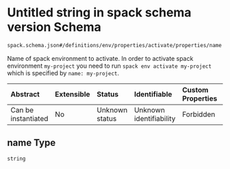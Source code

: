 # Untitled string in spack schema version Schema

```txt
spack.schema.json#/definitions/env/properties/activate/properties/name
```

Name of spack environment to activate. In order to activate spack environment `my-project` you need to run `spack env activate my-project` which is specified by `name: my-project`.

| Abstract            | Extensible | Status         | Identifiable            | Custom Properties | Additional Properties | Access Restrictions | Defined In                                                             |
| :------------------ | :--------- | :------------- | :---------------------- | :---------------- | :-------------------- | :------------------ | :--------------------------------------------------------------------- |
| Can be instantiated | No         | Unknown status | Unknown identifiability | Forbidden         | Allowed               | none                | [spack.schema.json\*](../out/spack.schema.json "open original schema") |

## name Type

`string`
